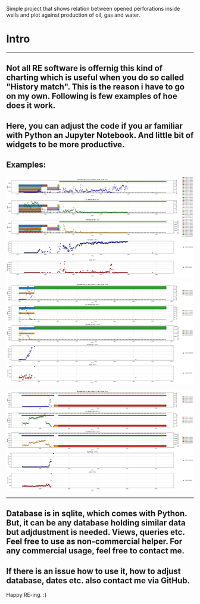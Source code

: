 Simple project that shows relation between opened perforations inside wells and plot against production of oil, gas and water.

# Intro
---
Not all RE software is offernig this kind of charting which is useful when you do so called "History match". This is the reason i have to go on my own.
Following is few examples of hoe does it work.
---
Here, you can adjust the code if you ar familiar with Python an Jupyter Notebook. And little bit of widgets to be more productive.
--
Examples:
---

![alt text](https://github.com/ppavic/PerforationVSProduction/blob/main/pcs/example_01.png "Example 01")

![alt text](https://github.com/ppavic/PerforationVSProduction/blob/main/pcs/example_02.png "Example 02")

![alt text](https://github.com/ppavic/PerforationVSProduction/blob/main/pcs/example_03.png "Example 03")

---
Database is in sqlite, which comes with Python. But, it can be any database holding similar data but adjdustment is needed. Views, queries etc.
Feel free to use as non-commercial helper. For any commercial usage, feel free to contact me.
---
If there is an issue how to use it, how to adjust database, dates etc. also contact me via GitHub.
---
Happy RE-ing. :)
